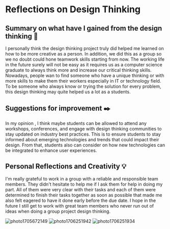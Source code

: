 # Reflections on Design Thinking

## Summary on what have I gained from the design thinking 📜

I personally think the design thinking project truly did helped me learned on how to be more creative as a person. In addition, we did this as a group so
we no doubt could hone teamwork skills starting from now. The working life in the future surely will not be easy as it requires us as a computer science 
graduate to always think more and increase our critical thinking skills. Nowadays, people wan to find someone who have a unique thinking or with more skills
to make them their workers especially in IT or technology field. To be someone who always know or trying the solution for every problem, this design thinking
may quite helped us a lot as a students.

## Suggestions for improvement ✒️

In my opinion , I think maybe students can be allowed to attend any workshops, conferences, and engage with design thinking communities to stay updated on industry best practices. This is to ensure students to stay informed about emerging technologies and trends that could impact their design. From that, students also can consider on how new technologies can be integrated to enhance user experiences.

## Personal Reflections and Creativity 💡

I'm really grateful to work in a group with a reliable and responsible team members. They didn't hesitate to help me if I ask them for help in doing my part.
All of them were very clear with their tasks and each of them were determined to finish their tasks together as soon as possible that made me also felt eagered 
to have it done early before the due date. I hope in the future I still get to work with great team members who never run out of ideas when doing a group
project design thinking.

![photo1705672149](https://github.com/abidmyra/E-PORTFOLIO/assets/148435590/ce83a1cb-3713-459e-a86f-7907d4ca34f5)
![photo1706251942](https://github.com/abidmyra/E-PORTFOLIO/assets/148435590/43dbda12-051d-4585-9d40-b013dc135b2b)
![photo1706251934](https://github.com/abidmyra/E-PORTFOLIO/assets/148435590/d77aedff-c507-4bb8-82ab-7c0c2d6fcef4)
